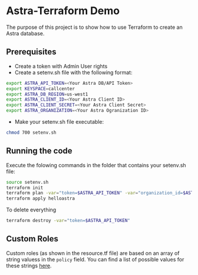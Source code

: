 # Astra-Terraform Demo

The purpose of this project is to show how to use Terraform to create an
Astra database.

## Prerequisites

- Create a token with Admin User rights
- Create a setenv.sh file with the following format:

```sh
export ASTRA_API_TOKEN=<Your Astra DB/API Token>
export KEYSPACE=callcenter
export ASTRA_DB_REGION=us-west1
export ASTRA_CLIENT_ID=<Your Astra Client ID>
export ASTRA_CLIENT_SECRET=<Your Astra Client Secret>
export ASTRA_ORGANIZATION=<Your Astra Ogranization ID>
```

- Make your setenv.sh file executable:

```sh
chmod 700 setenv.sh
```

## Running the code

Execute the folowing commands in the folder that contains your setenv.sh file:

```sh
source setenv.sh
terraform init
terraform plan -var="token=$ASTRA_API_TOKEN" -var="organization_id=$ASTRA_ORGANIZATION_ID" -out helloastra
terraform apply helloastra
```

To delete everything

```sh
terraform destroy -var="token=$ASTRA_API_TOKEN"
```

## Custom Roles

Custom roles (as shown in the resource.tf file) are based on an array of string valuess in the ```policy``` field. You can find a list of possible values for these strings [here](https://docs.datastax.com/en/astra/docs/user-permissions.html).

